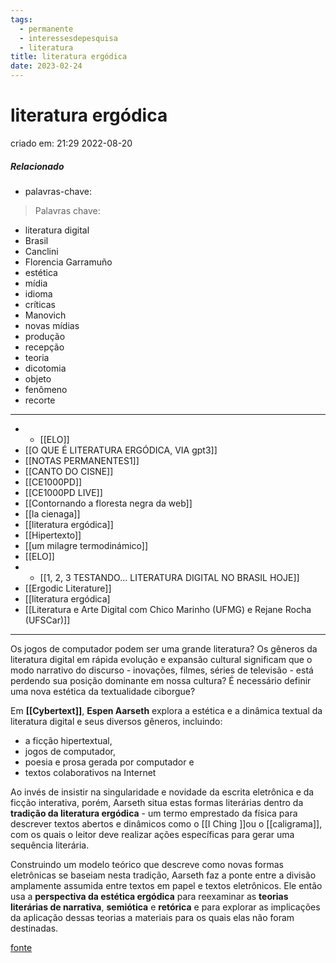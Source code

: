 ```yaml
---
tags:
  - permanente
  - interessesdepesquisa
  - literatura
title: literatura ergódica
date: 2023-02-24
---
```


# literatura ergódica
criado em: 21:29 2022-08-20

##### Relacionado
- palavras-chave: 

>Palavras chave:
- literatura digital
- Brasil
- Canclini
- Florencia Garramuño
- estética
- mídia
- idioma
- críticas
- Manovich
- novas mídias
- produção
- recepção
- teoria
- dicotomia
- objeto
- fenômeno
- recorte
---
- - [[ELO]]
- [[O QUE É LITERATURA ERGÓDICA, VIA gpt3]]
-  [[NOTAS PERMANENTES1]]
- [[CANTO DO CISNE]]
- [[CE1000PD]]
- [[CE1000PD LIVE]]
- [[Contornando a floresta negra da web]]
- [[la cienaga]]
- [[literatura ergódica]]
- [[Hipertexto]]
- [[um milagre termodinámico]]
-  [[ELO]]
- - [[1, 2, 3 TESTANDO... LITERATURA DIGITAL NO BRASIL HOJE]]
- [[Ergodic Literature]]
- [[literatura ergódica]
- [[Literatura e Arte Digital com Chico Marinho (UFMG) e Rejane Rocha (UFSCar)]]

---

Os jogos de computador podem ser uma grande literatura? Os gêneros da literatura digital em rápida evolução e expansão cultural significam que o modo narrativo do discurso - inovações, filmes, séries de televisão - está perdendo sua posição dominante em nossa cultura? É necessário definir uma nova estética da textualidade ciborgue?

Em **[[Cybertext]]**, **Espen Aarseth** explora a estética e a dinâmica textual da literatura digital e seus diversos gêneros, incluindo: 
- a ficção hipertextual, 
- jogos de computador, 
- poesia e prosa gerada por computador e 
- textos colaborativos na Internet 

Ao invés de insistir na singularidade e novidade da escrita eletrônica e da ficção interativa, porém, Aarseth situa estas formas literárias dentro da **tradição da literatura ergódica** - um termo emprestado da física para descrever textos abertos e dinâmicos como o [[I Ching ]]ou o [[caligrama]], com os quais o leitor deve realizar ações específicas para gerar uma sequência literária.

Construindo um modelo teórico que descreve como novas formas eletrônicas se baseiam nesta tradição, Aarseth faz a ponte entre a divisão amplamente assumida entre textos em papel e textos eletrônicos. Ele então usa a **perspectiva da estética ergódica** para reexaminar as **teorias literárias de narrativa**, **semiótica** e **retórica** e para explorar as implicações da aplicação dessas teorias a materiais para os quais elas não foram destinadas.


[fonte](https://medium.com/illumination/what-is-ergodic-literature-c4f015b4d40a)

